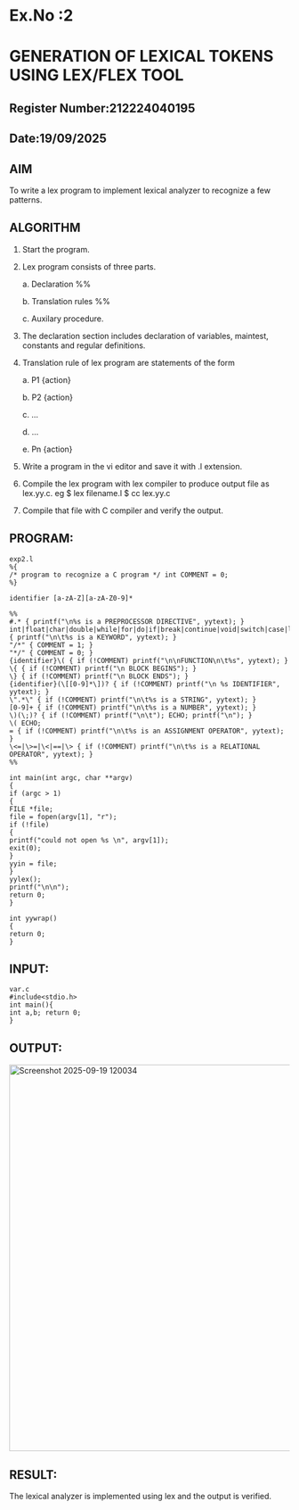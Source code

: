 # Ex.No :2
# GENERATION OF LEXICAL TOKENS USING LEX/FLEX TOOL
## Register Number:212224040195
## Date:19/09/2025
## AIM
 To write a lex program to implement lexical analyzer to recognize a few patterns.
## ALGORITHM

1.	Start the program.

2.	Lex program consists of three parts.

     a.	Declaration %%

     b.	Translation rules %%

     c.	Auxilary procedure.

3.	The declaration section includes declaration of variables, maintest, constants and regular definitions.
4.	Translation rule of lex program are statements of the form

    a.	P1 {action}

    b.	P2 {action}

    c.	…

    d.	…

    e.	Pn {action}

5.	Write a program in the vi editor and save it with .l extension.

6.	Compile the lex program with lex compiler to produce output file as lex.yy.c. eg $ lex filename.l $ cc lex.yy.c
7.	Compile that file with C compiler and verify the output.

## PROGRAM:
```
exp2.l
%{
/* program to recognize a C program */ int COMMENT = 0;
%}

identifier [a-zA-Z][a-zA-Z0-9]*

%%
#.* { printf("\n%s is a PREPROCESSOR DIRECTIVE", yytext); } 
int|float|char|double|while|for|do|if|break|continue|void|switch|case|long|struct|const|typedef|return|else|goto { printf("\n\t%s is a KEYWORD", yytext); }
"/*" { COMMENT = 1; }
"*/" { COMMENT = 0; }
{identifier}\( { if (!COMMENT) printf("\n\nFUNCTION\n\t%s", yytext); }
\{ { if (!COMMENT) printf("\n BLOCK BEGINS"); }
\} { if (!COMMENT) printf("\n BLOCK ENDS"); }
{identifier}(\[[0-9]*\])? { if (!COMMENT) printf("\n %s IDENTIFIER", yytext); }
\".*\" { if (!COMMENT) printf("\n\t%s is a STRING", yytext); }
[0-9]+ { if (!COMMENT) printf("\n\t%s is a NUMBER", yytext); }
\)(\;)? { if (!COMMENT) printf("\n\t"); ECHO; printf("\n"); }
\( ECHO;
= { if (!COMMENT) printf("\n\t%s is an ASSIGNMENT OPERATOR", yytext); }
\<=|\>=|\<|==|\> { if (!COMMENT) printf("\n\t%s is a RELATIONAL OPERATOR", yytext); }
%%

int main(int argc, char **argv) 
{ 
if (argc > 1) 
{
FILE *file;
file = fopen(argv[1], "r"); 
if (!file) 
{
printf("could not open %s \n", argv[1]); 
exit(0);
}
yyin = file;
}
yylex(); 
printf("\n\n"); 
return 0;
}
 
int yywrap() 
{ 
return 0;
}
```

## INPUT:
```
var.c
#include<stdio.h> 
int main(){
int a,b; return 0;
}
```
## OUTPUT:
<img width="926" height="693" alt="Screenshot 2025-09-19 120034" src="https://github.com/user-attachments/assets/6a943fac-c7f3-4af2-8897-c021d4a35382" />

## RESULT:
 The lexical analyzer is implemented using lex and the output is verified.
